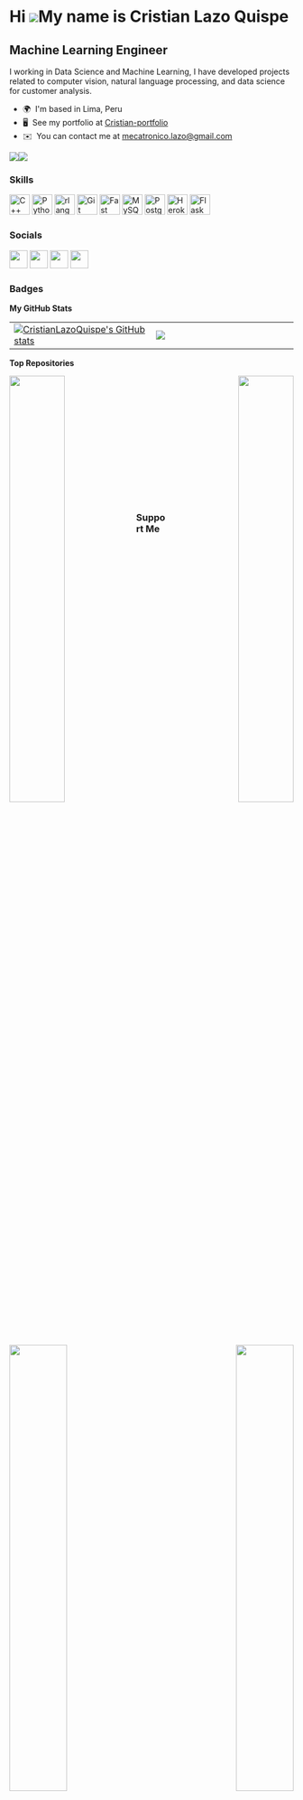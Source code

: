 Hi ![](https://user-images.githubusercontent.com/18350557/176309783-0785949b-9127-417c-8b55-ab5a4333674e.gif)My name is Cristian Lazo Quispe
============================================================================================================================================

Machine Learning Engineer
-------------------------

I working in Data Science and Machine Learning, I have developed projects related to computer vision, natural language processing, and data science for customer analysis.

* 🌍  I'm based in Lima, Peru
* 🖥️  See my portfolio at [Cristian-portfolio](http://cristianlazoquispe.github.io/my-portfolio-cris/)
* ✉️  You can contact me at [mecatronico.lazo@gmail.com](mailto:mecatronico.lazo@gmail.com)

<a href="https://www.github.com/CristianLazoQuispe" target="_blank" rel="noreferrer"><img
src="https://img.shields.io/github/followers/CristianLazoQuispe?logo=github&style=for-the-badge&color=0891b2&labelColor=1c1917" /></a><a href="https://www.twitter.com/CristianLazoQ" target="_blank" rel="noreferrer"><img
src="https://img.shields.io/twitter/follow/CristianLazoQ?logo=twitter&style=for-the-badge&color=0891b2&labelColor=1c1917"
/></a>

### Skills


<p align="left">
<a href="https://docs.microsoft.com/en-us/cpp/?view=msvc-170" target="_blank" rel="noreferrer"><img src="https://raw.githubusercontent.com/danielcranney/readme-generator/main/public/icons/skills/cplusplus-colored.svg" width="36" height="36" alt="C++" /></a>
<a href="https://www.python.org/" target="_blank" rel="noreferrer"><img src="https://raw.githubusercontent.com/danielcranney/readme-generator/main/public/icons/skills/python-colored.svg" width="36" height="36" alt="Python" /></a>
<a href="https://www.r-project.org/" target="_blank" rel="noreferrer"><img src="https://raw.githubusercontent.com/danielcranney/readme-generator/main/public/icons/skills/rlang-colored.svg" width="36" height="36" alt="rlang" /></a>
<a href="https://git-scm.com/" target="_blank" rel="noreferrer"><img src="https://raw.githubusercontent.com/danielcranney/readme-generator/main/public/icons/skills/git-colored.svg" width="36" height="36" alt="Git" /></a>
<a href="https://fastapi.tiangolo.com/" target="_blank" rel="noreferrer"><img src="https://raw.githubusercontent.com/danielcranney/readme-generator/main/public/icons/skills/fastapi-colored.svg" width="36" height="36" alt="Fast API" /></a>
<a href="https://www.mysql.com/" target="_blank" rel="noreferrer"><img src="https://raw.githubusercontent.com/danielcranney/readme-generator/main/public/icons/skills/mysql-colored.svg" width="36" height="36" alt="MySQL" /></a>
<a href="https://www.postgresql.org/" target="_blank" rel="noreferrer"><img src="https://raw.githubusercontent.com/danielcranney/readme-generator/main/public/icons/skills/postgresql-colored.svg" width="36" height="36" alt="PostgreSQL" /></a>
<a href="https://www.heroku.com/" target="_blank" rel="noreferrer"><img src="https://raw.githubusercontent.com/danielcranney/readme-generator/main/public/icons/skills/heroku-colored.svg" width="36" height="36" alt="Heroku" /></a>
<a href="https://flask.palletsprojects.com/en/2.0.x/" target="_blank" rel="noreferrer"><img src="https://raw.githubusercontent.com/danielcranney/readme-generator/main/public/icons/skills/flask-colored-dark.svg" width="36" height="36" alt="Flask" /></a>
</p>


### Socials

<p align="left"> <a href="https://www.github.com/CristianLazoQuispe" target="_blank" rel="noreferrer"><img src="https://raw.githubusercontent.com/danielcranney/readme-generator/main/public/icons/socials/github-dark.svg" width="32" height="32" /></a> <a href="https://www.linkedin.com/in/cristian-lazo-quispe" target="_blank" rel="noreferrer"><img src="https://raw.githubusercontent.com/danielcranney/readme-generator/main/public/icons/socials/linkedin.svg" width="32" height="32" /></a> <a href="https://www.twitter.com/CristianLazoQ" target="_blank" rel="noreferrer"><img src="https://raw.githubusercontent.com/danielcranney/readme-generator/main/public/icons/socials/twitter.svg" width="32" height="32" /></a> <a href="https://www.youtube.com/@cristianlazoq" target="_blank" rel="noreferrer"><img src="https://raw.githubusercontent.com/danielcranney/readme-generator/main/public/icons/socials/youtube.svg" width="32" height="32" /></a></p>

### Badges

<b>My GitHub Stats</b>

<table width="100%">
  <tr>
  <td width="50%">
      <a href="http://www.github.com/CristianLazoQuispe"><img src="https://github-readme-stats.vercel.app/api?username=CristianLazoQuispe&show_icons=true&hide=&count_private=true&title_color=0891b2&text_color=ffffff&icon_color=0891b2&bg_color=1c1917&hide_border=true&show_icons=true" alt="CristianLazoQuispe's GitHub stats" /></a></td>
  <td width="50%">
      <a href="http://www.github.com/CristianLazoQuispe"><img src="https://github-readme-streak-stats.herokuapp.com/?user=CristianLazoQuispe&stroke=ffffff&background=1c1917&ring=0891b2&fire=0891b2&currStreakNum=ffffff&currStreakLabel=0891b2&sideNums=ffffff&sideLabels=ffffff&dates=ffffff&hide_border=true" /></a></td>
  </tr>
</table>

<b>Top Repositories</b>

<div width="100%" align="center"><a href="https://github.com/CristianLazoQuispe/Spoter-SL" align="left"><img align="left" width="44%" src="https://github-readme-stats.vercel.app/api/pin/?username=CristianLazoQuispe&repo=Spoter-SL&title_color=0891b2&text_color=ffffff&icon_color=0891b2&bg_color=1c1917&hide_border=true&locale=en" /></a><a href="https://github.com/CristianLazoQuispe/build-ml-pipeline-for-short-term-rental-prices" align="right"><img align="right" width="44%" src="https://github-readme-stats.vercel.app/api/pin/?username=CristianLazoQuispe&repo=build-ml-pipeline-for-short-term-rental-prices&title_color=0891b2&text_color=ffffff&icon_color=0891b2&bg_color=1c1917&hide_border=true&locale=en" /></a></div><br /><br /><br /><br /><br /><br /><br />

<div width="100%" align="center"><a href="https://github.com/CristianLazoQuispe/skin-lesion-segmentation-using-pix2pix" align="left"><img align="left" width="45%" src="https://github-readme-stats.vercel.app/api/pin/?username=CristianLazoQuispe&repo=skin-lesion-segmentation-using-pix2pix&title_color=0891b2&text_color=ffffff&icon_color=0891b2&bg_color=1c1917&hide_border=true&locale=en" /></a><a href="https://github.com/CristianLazoQuispe/project-covid-detection-utec" align="right"><img align="right" width="45%" src="https://github-readme-stats.vercel.app/api/pin/?username=CristianLazoQuispe&repo=project-covid-detection-utec&title_color=0891b2&text_color=ffffff&icon_color=0891b2&bg_color=1c1917&hide_border=true&locale=en" /></a>
</div>


<br /><br /><br /><br /><br />

### Support Me


<a href="https://www.buymeacoffee.com/CrisMecatronic"><img src="https://cdn.buymeacoffee.com/buttons/v2/default-yellow.png" width="200" /></a>
